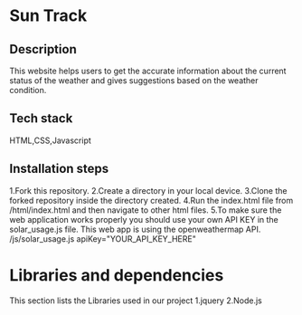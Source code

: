 # Sun Track
## Description
This website helps users to get the accurate information about the current status of the weather and gives suggestions based on the weather condition.
## Tech stack
HTML,CSS,Javascript
## Installation steps
1.Fork this repository.
2.Create a directory in your local device.
3.Clone the forked repository inside the directory created.
4.Run the index.html file from /html/index.html and then navigate to other html files.
5.To make sure the web application works properly you should use your own API KEY in the solar_usage.js file. This web app is using the openweathermap API.
/js/solar_usage.js
apiKey="YOUR_API_KEY_HERE"
# Libraries and dependencies
This section lists the Libraries used in our project
1.jquery
2.Node.js

